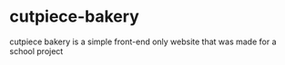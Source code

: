 # cutpiece-bakery
cutpiece bakery is a simple front-end only website that was made for a school project
